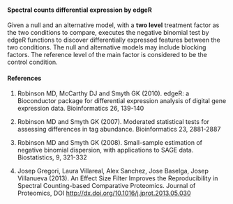 
#### Spectral counts differential expression by edgeR

Given a null and an alternative model, with a **two level** treatment factor as the two conditions to compare, executes the negative binomial test by edgeR functions to discover differentially expressed features between the two conditions. The null and alternative models may include blocking factors. The reference level of the main factor is considered to be the control condition.    

#### References

1. Robinson MD, McCarthy DJ and Smyth GK (2010). edgeR: a Bioconductor package for differential expression analysis of digital gene expression data. Bioinformatics 26, 139-140   

2. Robinson MD and Smyth GK (2007). Moderated statistical tests for assessing differences in tag abundance. Bioinformatics 23, 2881-2887   

3. Robinson MD and Smyth GK (2008). Small-sample estimation of negative binomial dispersion, with applications to SAGE data. Biostatistics, 9, 321-332    

4. Josep Gregori, Laura Villareal, Alex Sanchez, Jose Baselga, Josep Villanueva (2013). An Effect Size Filter Improves the Reproducibility in Spectral Counting-based Comparative Proteomics. Journal of Proteomics, DOI http://dx.doi.org/10.1016/j.jprot.2013.05.030    